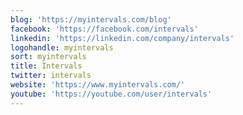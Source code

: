 ```yaml
---
blog: 'https://myintervals.com/blog'
facebook: 'https://facebook.com/intervals'
linkedin: 'https://linkedin.com/company/intervals'
logohandle: myintervals
sort: myintervals
title: Intervals
twitter: intervals
website: 'https://www.myintervals.com/'
youtube: 'https://youtube.com/user/intervals'
---
```

